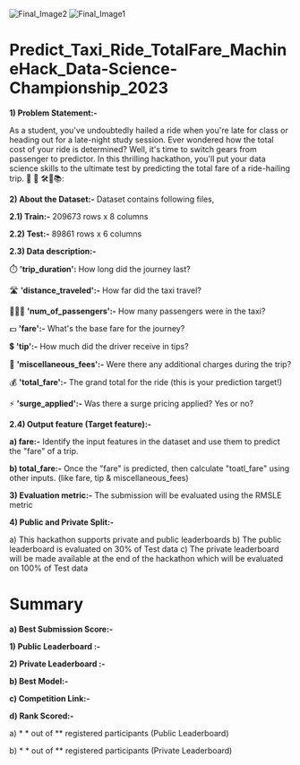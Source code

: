 ![Final_Image2](https://github.com/aniiketbarphe/Predict_Taxi_Ride_TotalFare_MachineHack_Data-Science-Championship_2023/assets/84449238/30d0ebff-8e29-4c41-9971-618f02b7a58c)
![Final_Image1](https://github.com/aniiketbarphe/Predict_Taxi_Ride_TotalFare_MachineHack_Data-Science-Championship_2023/assets/84449238/9970562e-4c28-46ef-9fc4-5466de460ebe)
# Predict_Taxi_Ride_TotalFare_MachineHack_Data-Science-Championship_2023

**1) Problem Statement:-**

As a student, you've undoubtedly hailed a ride when you're late for class or heading out for a late-night study session. Ever wondered how the total cost of your ride is determined? Well, it's time to switch gears from passenger to predictor. In this thrilling hackathon, you'll put your data science skills to the ultimate test by predicting the total fare of a ride-hailing trip. 🎯 🚖
 🛠️💼📚:
 
**2) About the Dataset:-** Dataset contains following files,

**2.1) Train:-** 209673 rows x 8 columns

**2.2) Test:-** 89861 rows x 6 columns

**2.3) Data description:-**

⏱️ **'trip_duration':** How long did the journey last?

🛣️ **'distance_traveled':-** How far did the taxi travel?

🧑‍🤝‍🧑 **'num_of_passengers':-** How many passengers were in the taxi?

💵 **'fare':-** What's the base fare for the journey?

💲 **'tip':-** How much did the driver receive in tips?

🎀 **'miscellaneous_fees':-** Were there any additional charges during the trip?

💰 **'total_fare':-** The grand total for the ride (this is your prediction target!)

⚡ **'surge_applied':-** Was there a surge pricing applied? Yes or no?

**2.4) Output feature (Target feature):-**

**a) fare:-** Identify the input features in the dataset and use them to predict the "fare" of a trip.

**b) total_fare:-** Once the "fare" is predicted, then calculate "toatl_fare" using other inputs. (like fare, tip & miscellaneous_fees)

**3) Evaluation metric:-** The submission will be evaluated using the RMSLE metric

**4) Public and Private Split:-**

a) This hackathon supports private and public leaderboards
b) The public leaderboard is evaluated on 30% of Test data
c) The private leaderboard will be made available at the end of the hackathon which will be evaluated on 100% of Test data

# Summary

**a) Best Submission Score:-**

**1) Public Leaderboard :-** 

**2) Private Leaderboard :-** 

**b) Best Model:-** 

**c) Competition Link:-** 

**d) Rank Scored:-**

a) * * out of ** registered participants (Public Leaderboard)

b) * * out of ** registered participants (Private Leaderboard)
